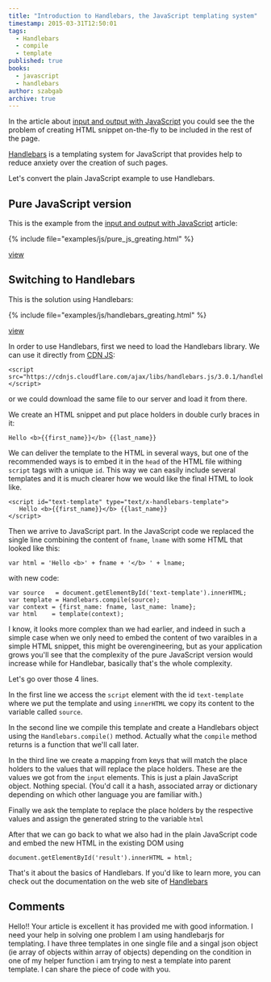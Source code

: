 ```yaml
---
title: "Introduction to Handlebars, the JavaScript templating system"
timestamp: 2015-03-31T12:50:01
tags:
  - Handlebars
  - compile
  - template
published: true
books:
  - javascript
  - handlebars
author: szabgab
archive: true
---
```



In the article about [input and output with JavaScript](/input-output-in-plain-javascript)
you could see the the problem of creating HTML snippet on-the-fly to be included in the rest of the page.

[Handlebars](http://handlebarsjs.com/) is a templating system for JavaScript that provides
help to reduce anxiety over the creation of such pages.

Let's convert the plain JavaScript example to use Handlebars.


## Pure JavaScript version

This is the example from the [input and output with JavaScript](/input-output-in-plain-javascript) article:

{% include file="examples/js/pure_js_greating.html" %}

[view](examples/js/pure_js_greating.html)


## Switching to Handlebars

This is the solution using Handlebars:

{% include file="examples/js/handlebars_greating.html" %}

[view](examples/js/handlebars_greating.html)

In order to use Handlebars, first we need to load the Handlebars library. We can use it directly from
[CDN JS](https://cdnjs.com/):

```
<script src="https://cdnjs.cloudflare.com/ajax/libs/handlebars.js/3.0.1/handlebars.min.js"></script>
```

or we could download the same file to our server and load it from there.

We create an HTML snippet and put place holders in double curly braces in it:

```
Hello <b>{{first_name}}</b> {{last_name}}
```

We can deliver the template to the HTML in several ways, but one of the recommended ways is to embed
it in the `head` of the HTML file withing `script` tags with a unique `id`.
This way we can easily include several templates and it is much clearer how we would like the final HTML
to look like.

```
<script id="text-template" type="text/x-handlebars-template">
   Hello <b>{{first_name}}</b> {{last_name}}
</script>
```

Then we arrive to JavaScript part. In the JavaScript code we replaced the single line
combining the content of `fname`, `lname` with some HTML that looked like this:

```
var html = 'Hello <b>' + fname + '</b> ' + lname;
```

with new code:

```
var source   = document.getElementById('text-template').innerHTML;
var template = Handlebars.compile(source);
var context = {first_name: fname, last_name: lname};
var html    = template(context);
```

I know, it looks more complex than we had earlier, and indeed in such a simple case
when we only need to embed the content of two varaibles in a simple HTML snippet,
this might be overengineering, but as your application grows you'll see that
the complexity of the pure JavaScript version would increase while for Handlebar,
basically that's the whole complexity.

Let's go over those 4 lines.

In the first line we access the `script` element with the id `text-template` where we put the template and using `innerHTML`
we copy its content to the variable called `source`.

In the second line we compile this template and create a Handlebars object using the `Handlebars.compile()` method. Actually
what the `compile` method returns is a function that we'll call later.

In the third line we create a mapping from keys that will match the place holders to the values that will replace the place holders.
These are the values we got from the `input` elements. This is just a plain JavaScript object. Nothing special.
(You'd call it a hash, associated array or dictionary depending on which other language you are familiar with.)

Finally we ask the template to replace the place holders by the respective values and assign the generated string to the variable `html`


After that we can go back to what we also had in the plain JavaScript code and embed the new HTML in the existing DOM using

```
document.getElementById('result').innerHTML = html;
```

That's it about the basics of Handlebars. If you'd like to learn more, you can check out the
documentation on the web site of [Handlebars](http://handlebarsjs.com/)

## Comments

Hello!! Your article is excellent it has provided me with good information. I need your help in solving one problem I am using handlebarjs for templating. I have three templates in one single file and a singal json object (ie array of objects within array of objects) depending on the condition in one of my helper function i am trying to nest a template into parent template. I can share the piece of code with you.


